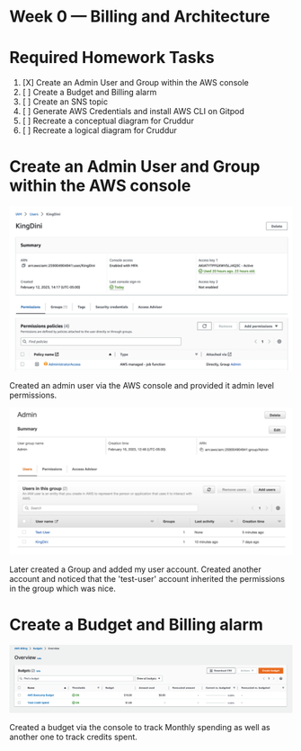 # Week 0 — Billing and Architecture

# Required Homework Tasks
1. [X] Create an Admin User and Group within the AWS console
2. [ ] Create a Budget and Billing alarm
3. [ ] Create an SNS topic
4. [ ] Generate AWS Credentials and install AWS CLI on Gitpod
5. [ ] Recreate a conceptual diagram for Cruddur
6. [ ] Recreate a logical diagram for Cruddur


# Create an Admin User and Group within the AWS console 

<img src= ./images/IAMUser.png>

Created an admin user via the AWS console and provided it admin level permissions.

<img src= ./images/IAMGroup.png>

Later created a Group and added my user account. Created another account and noticed that the 'test-user' account inherited the permissions in the group which was nice.



# Create a Budget and Billing alarm

<img src= ./images/Budget.png>

Created a budget via the console to track Monthly spending as well as another one to track credits spent. 



